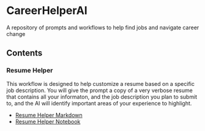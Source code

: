 # CareerHelperAI
A repository of prompts and workflows to help find jobs and navigate career change

## Contents

### Resume Helper

This workflow is designed to help customize a resume based on a specific job description. You will give the prompt a copy of a very verbose resume that contains all your informaton, and the job description you plan to submit to, and the AI will identify important areas of your experience to highlight.

- [Resume Helper Markdown](./resume_helper.md)
- [Resume Helper Notebook](./resume_helper.ipynb)


